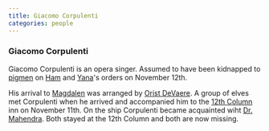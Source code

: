 ```yaml
---
title: Giacomo Corpulenti
categories: people
---
```


### Giacomo Corpulenti

Giacomo Corpulenti is an opera singer. Assumed to have been kidnapped to [pigmen](pigmen) on [Ham](Ham) and [Yana](Yana)'s orders on November 12th. 

His arrival to [Magdalen](Magdalen) was arranged by [Orist DeVaere](OristDeVaere). A group of elves met Corpulenti when he arrived and accompanied him to the [12th Column](TwelthColumn) inn on November 11th. On the ship Corpulenti became acquainted wiht [Dr. Mahendra](Mahenda). Both stayed at the 12th Column and both are now missing.
